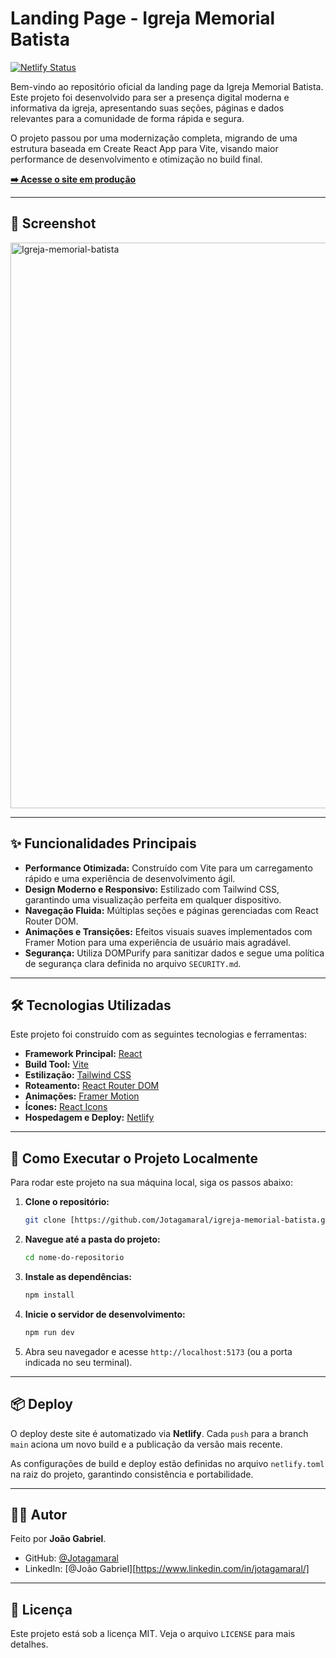 # Landing Page - Igreja Memorial Batista

[![Netlify Status](https://api.netlify.com/api/v1/badges/2b98579f-7b31-4bfb-b7c4-42e1d856ed71/deploy-status)](https://app.netlify.com/projects/igrejamemorialbatista/deploys)

Bem-vindo ao repositório oficial da landing page da Igreja Memorial Batista. Este projeto foi desenvolvido para ser a presença digital moderna e informativa da igreja, apresentando suas seções, páginas e dados relevantes para a comunidade de forma rápida e segura.

O projeto passou por uma modernização completa, migrando de uma estrutura baseada em Create React App para Vite, visando maior performance de desenvolvimento e otimização no build final.

**[➡️ Acesse o site em produção](https://igrejamemorialbatista.netlify.app/)**

---

## 📸 Screenshot
<img width="1900" height="905" alt="Igreja-memorial-batista" src="https://github.com/user-attachments/assets/bc9cb570-05d7-43a6-b272-0d635438ec9e" />

---

## ✨ Funcionalidades Principais

-   **Performance Otimizada:** Construído com Vite para um carregamento rápido e uma experiência de desenvolvimento ágil.
-   **Design Moderno e Responsivo:** Estilizado com Tailwind CSS, garantindo uma visualização perfeita em qualquer dispositivo.
-   **Navegação Fluida:** Múltiplas seções e páginas gerenciadas com React Router DOM.
-   **Animações e Transições:** Efeitos visuais suaves implementados com Framer Motion para uma experiência de usuário mais agradável.
-   **Segurança:** Utiliza DOMPurify para sanitizar dados e segue uma política de segurança clara definida no arquivo `SECURITY.md`.

---

## 🛠️ Tecnologias Utilizadas

Este projeto foi construído com as seguintes tecnologias e ferramentas:

-   **Framework Principal:** [React](https://reactjs.org/)
-   **Build Tool:** [Vite](https://vitejs.dev/)
-   **Estilização:** [Tailwind CSS](https://tailwindcss.com/)
-   **Roteamento:** [React Router DOM](https://reactrouter.com/)
-   **Animações:** [Framer Motion](https://www.framer.com/motion/)
-   **Ícones:** [React Icons](https://react-icons.github.io/react-icons/)
-   **Hospedagem e Deploy:** [Netlify](https://www.netlify.com/)

---

## 🚀 Como Executar o Projeto Localmente

Para rodar este projeto na sua máquina local, siga os passos abaixo:

1.  **Clone o repositório:**
    ```bash
    git clone [https://github.com/Jotagamaral/igreja-memorial-batista.git)
    ```

2.  **Navegue até a pasta do projeto:**
    ```bash
    cd nome-do-repositorio
    ```

3.  **Instale as dependências:**
    ```bash
    npm install
    ```

4.  **Inicie o servidor de desenvolvimento:**
    ```bash
    npm run dev
    ```

5.  Abra seu navegador e acesse `http://localhost:5173` (ou a porta indicada no seu terminal).

---

## 📦 Deploy

O deploy deste site é automatizado via **Netlify**. Cada `push` para a branch `main` aciona um novo build e a publicação da versão mais recente.

As configurações de build e deploy estão definidas no arquivo `netlify.toml` na raiz do projeto, garantindo consistência e portabilidade.

---

## 👨‍💻 Autor

Feito por **João Gabriel**.

-   GitHub: [@Jotagamaral](https://github.com/Jotagamaral)
-   LinkedIn: [@João Gabriel][https://www.linkedin.com/in/jotagamaral/]

---

## 📄 Licença

Este projeto está sob a licença MIT. Veja o arquivo `LICENSE` para mais detalhes.

